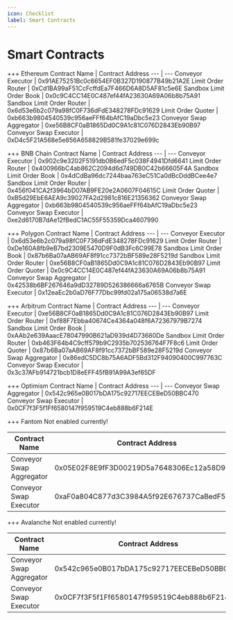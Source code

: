 ```yaml
---
icon: Checklist
label: Smart Contracts
---
```


# Smart Contracts

+++ Ethereum
Contract Name | Contract Address
--- | ---
Conveyor Executor | 0x91AE75251Bc0c6654EF0B327D190877B49b21A2E
Limit Order Router | 0xCd1BA99aF51CcFcffdEa7F466D6A8D5AF81c5e6E
Sandbox Limit Order Book | 0x0c9C4CC14E0C487ef44fA23630A69A06b8b75A91
Sandbox Limit Order Router | 0x6d53e6b2c079a98fC0F736dFdE348278FDc91629
Limit Order Quoter | 0xb663b9804540539c956aeFFf64bAfC19aDbc5e23
Conveyor Swap Aggregator | 0xe56B8CF0aB1865Dd0C9A1c81C076D2843Eb90B97
Conveyor Swap Executor | 0xD4c5F21A568e5e856A658829B581fe37029e699c

+++ BNB Chain
Contract Name | Contract Address
--- | ---
Conveyor Executor | 0x902c9e3202F5191db0B6edF5c038F4941Dfd6641
Limit Order Router | 0x400966bC4ab862C2094d6d749DB0C42b66605F4A
Sandbox Limit Order Book | 0x4dCdBa96dc7244baa763eC51Ca0dBcDddBCee4e7
Sandbox Limit Order Router | 0x456f041CA2f3964bD07AB9FE20e2A0607F04615C
Limit Order Quoter | 0xB5d29EbE6AEA9c39027FA2d2981c816E21356362
Conveyor Swap Aggregator | 0xb663b9804540539c956aeFFf64bAfC19aDbc5e23
Conveyor Swap Executor | 0xe2d6170B7dAe12fBedC1AC55F55359Dca4607990

+++ Polygon
Contract Name | Contract Address
--- | ---
Conveyor Executor | 0x6d53e6b2c079a98fC0F736dFdE348278FDc91629
Limit Order Router | 0xDe160A8fb9eB7bd2309E5470D9F0dB3Fc6C99E78
Sandbox Limit Order Book | 0x87b6Ba07aAB69AF8f91cc7372bBF589e28F5219d
Sandbox Limit Order Router | 0xe56B8CF0aB1865Dd0C9A1c81C076D2843Eb90B97
Limit Order Quoter | 0x0c9C4CC14E0C487ef44fA23630A69A06b8b75A91
Conveyor Swap Aggregator | 0x42538b6BF267646a9dD32789D526386666a6765B
Conveyor Swap Executor | 0x12eaEc2b0aD76F77Dbc99fd02a175a06538d7a6E

+++ Arbitrum
Contract Name | Contract Address
--- | ---
Conveyor Executor | 0xe56B8CF0aB1865Dd0C9A1c81C076D2843Eb90B97
Limit Order Router | 0xf88F7Ebba40674Ce4364a048f6A72367979B7274
Sandbox Limit Order Book | 0xAAb2e639AaacE78047990B621aD939d4D73680De
Sandbox Limit Order Router | 0xb463F64b4C9cff579b9C2935b702536764F7F8c6
Limit Order Quoter | 0x87b6Ba07aAB69AF8f91cc7372bBF589e28F5219d
Conveyor Swap Aggregator | 0x86edC5DC8b75A6ADF5Bd312F94090400C997763C
Conveyor Swap Executor | 0x3c37AFb914721bcb1D8eEFF45fB91A99A3ef65DF

+++ Optimism
Contract Name | Contract Address
--- | ---
Conveyor Swap Aggregator | 0x542c965e0B017bDA175c92717EECEBeD50BBC470
Conveyor Swap Executor | 0x0CF7f3F5f1Ff6580147f959519C4eb888b6F214E

+++ Fantom
Not enabled currently!

Contract Name | Contract Address
--- | ---
Conveyor Swap Aggregator | 0x05E02F8E9fF3D00219D5a7648306Ec12a58D9195
Conveyor Swap Executor | 0xaF0a804C877d3C3984A5f92E676737CaBedF5066

+++ Avalanche
Not enabled currently!

Contract Name | Contract Address
--- | ---
Conveyor Swap Aggregator | 0x542c965e0B017bDA175c92717EECEBeD50BBC470
Conveyor Swap Executor | 0x0CF7f3F5f1Ff6580147f959519C4eb888b6F214E
